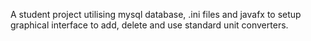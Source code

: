 A student project utilising mysql database, .ini files and javafx to setup graphical interface to add, delete and use standard unit converters.
